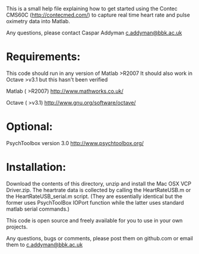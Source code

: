 This is a small help file explaining how to get started using the Contec CMS60C (http://contecmed.com/) to capture real time heart rate and pulse oximetry data into Matlab.

Any questions, please contact 
Caspar Addyman <c.addyman@bbk.ac.uk>


Requirements:
=============

This code should run in any version of Matlab >R2007 
It should also work in Octave >v3.1 but this hasn't been verified

Matlab ( >R2007)
http://www.mathworks.co.uk/

Octave ( >v3.1)
http://www.gnu.org/software/octave/

Optional:
=========

PsychToolbox version 3.0 
http://www.psychtoolbox.org/                      


Installation:
=============

Download the contents of this directory, unzip and install the Mac OSX VCP Driver.zip. The heartrate data is collected by calling the HeartRateUSB.m or the HeartRateUSB_serial.m script. (They are essentially identical but the former uses PsychToolBox IOPort function while the latter uses standard matlab serial commands.)



This code is open source and freely available for you to use in your own projects. 


Any questions, bugs or comments, please post them on github.com or email them to c.addyman@bbk.ac.uk








